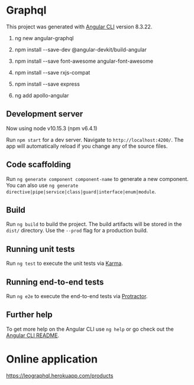 # Graphql

This project was generated with [Angular CLI](https://github.com/angular/angular-cli) version 8.3.22.

1. ng new angular-graphql

2. npm install --save-dev @angular-devkit/build-angular

3. npm install --save font-awesome angular-font-awesome

4. npm install --save rxjs-compat

5. npm install --save express

6. ng add apollo-angular

## Development server

Now using node v10.15.3 (npm v6.4.1)

Run `npm start` for a dev server. Navigate to `http://localhost:4200/`. The app will automatically reload if you change any of the source files.

## Code scaffolding

Run `ng generate component component-name` to generate a new component. You can also use `ng generate directive|pipe|service|class|guard|interface|enum|module`.

## Build

Run `ng build` to build the project. The build artifacts will be stored in the `dist/` directory. Use the `--prod` flag for a production build.

## Running unit tests

Run `ng test` to execute the unit tests via [Karma](https://karma-runner.github.io).

## Running end-to-end tests

Run `ng e2e` to execute the end-to-end tests via [Protractor](http://www.protractortest.org/).

## Further help

To get more help on the Angular CLI use `ng help` or go check out the [Angular CLI README](https://github.com/angular/angular-cli/blob/master/README.md).

# Online application

https://leographql.herokuapp.com/products